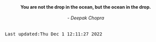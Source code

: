 
<div align="center"><b><span>You are not the drop in the ocean, but the ocean in the drop.</span></b><br><br><i> - Deepak Chopra</i></div>
<br><br><kbd>Last updated:Thu Dec  1 12:11:27 2022</kbd>
